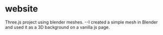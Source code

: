 # website
Three.js project using blender meshes. 
--I created a simple mesh in Blender and used it as a 3D background on a vanilla js page.

